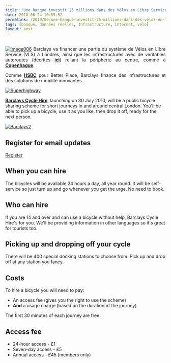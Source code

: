```yaml
---
title: "Une banque investit 25 millions dans des Vélos en Libre Service et des autoroutes pour vélo"
date: 2010-06-24 10:55:52
permalink: /2010/06/une-banque-investit-25-millions-dans-des-velos-en-libre-service-et-des-autoroutes-pour-velo.html
tags: [banque, données réelles, Infrastructure, internet, vélo]
layout: post
---
```


<p style="text-align: justify"><a href="https://gabrielplassat.github.io/transportsdufutur/wp-content/uploads/sites/6/old/6a0120a66d2ad4970b0133f1b84f1c970b-pi.gif"></a> <br /> <a href="https://gabrielplassat.github.io/transportsdufutur/wp-content/uploads/sites/6/old/6a0120a66d2ad4970b0133f1b84f73970b-pi.png" rel="lightbox"><img alt="Image006" border="0" class="asset asset-image at-xid-6a0120a66d2ad4970b0133f1b84f73970b " src="/wp-content/uploads/sites/6/old/6a0120a66d2ad4970b0133f1b84f73970b-120pi.png" title="Image006" /></a> Barclays va financer une partie du système de Vélos en Libre Service (VLS) à Londres, ainsi que les infrastructures avec de véritables autoroutes (décrites <strong><a href="http://www.tfl.gov.uk/roadusers/cycling/11901.aspx">ici</a></strong>) reliant la périphérie au centre, comme à <strong><a href="https://gabrielplassat.github.io/transportsdufutur/2010/04/des-autoroutes-a-velo.html" target="_blank">Copenhague</a></strong>.</p> <p style="text-align: justify">Comme <strong><a href="https://gabrielplassat.github.io/transportsdufutur/2010/01/hsbc-investit-90-millions-deuro-dans-better-place.html" target="_blank">HSBC</a></strong> pour Better Place, Barclays finance des infrastructures et des solutions de mobilité innovantes.</p> <p><a href="https://gabrielplassat.github.io/transportsdufutur/wp-content/uploads/sites/6/old/6a0120a66d2ad4970b013484df4693970c-pi.jpg" rel="lightbox"><img alt="Superhighway" border="0" class="asset asset-image at-xid-6a0120a66d2ad4970b013484df4693970c " src="/wp-content/uploads/sites/6/old/6a0120a66d2ad4970b013484df4693970c-500pi.jpg" title="Superhighway" /></a> <br /> </p>  <!--more-->  <p><strong><a href="http://www.tfl.gov.uk/roadusers/cycling/11598.aspx" target="_blank">Barclays Cycle Hire</a></strong>, launching on 30 July 2010, will be a public bicycle sharing scheme for short journeys in and around central London. You'll be able to pick up a bicycle, use it as you like, then drop it off, ready for the next person.</p> <p><a href="https://gabrielplassat.github.io/transportsdufutur/wp-content/uploads/sites/6/old/6a0120a66d2ad4970b013484df490c970c-pi.jpg" rel="lightbox"><img alt="Barclays2" border="0" class="asset asset-image at-xid-6a0120a66d2ad4970b013484df490c970c " src="/wp-content/uploads/sites/6/old/6a0120a66d2ad4970b013484df490c970c-500pi.jpg" title="Barclays2" /></a> <br /> </p> <h2>Register for email updates</h2> <p><a class="button-next-1" href="https://gabrielplassat.github.io/transportsdufutur/tfl/roadusers/cycling/cycle-hire-scheme">Register</a></p> <h2>When you can hire</h2> <p>The bicycles will be available 24 hours a day, all year round. It will be self-service so just turn up and go whenever you get the urge. No need to book.</p> <h2>Who can hire</h2> <p>If you are 14 and over and can use a bicycle without help, Barclays Cycle Hire's for you. We'll be providing information in other languages so it's great for tourists too.</p> <h2>Picking up and dropping off your cycle</h2> <p>There will be 400 special docking stations to choose from. Pick up and drop off at any station you fancy.</p> <h2>Costs</h2> <p>To hire a bicycle you will need to pay:</p> <ul> <li>An access fee (gives you the right to use the scheme) </li> <li><strong>And</strong> a usage charge (based on the duration of the journey)</li> </ul> <p>The first 30 minutes of each journey are free.</p> <h2>Access fee</h2> <ul> <li>24-hour access - £1 </li> <li>Seven-day access - £5 </li> <li>Annual access - £45 (members only)</li> </ul> <br /> <br />
